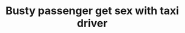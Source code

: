 ---
layout: post
title: Busty passenger get sex with taxi driver
duration: '09:54'
view: 265
rate: 2
video: 'http://fantasti.cc/embed/722411/'
category:
 - blonde
 - blowjob
 - curvy
 - gorgeous
 - outdoor
tags: 
 - sucked
 - fucked
priority: 0.9
changefreq: daily
---